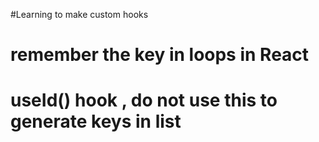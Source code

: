 #Learning to make custom hooks
# remember the key in loops in React
# useId() hook , do not use this to generate keys in list
